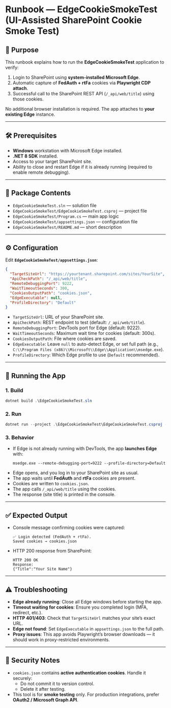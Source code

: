 # Runbook — EdgeCookieSmokeTest (UI-Assisted SharePoint Cookie Smoke Test)

## 📌 Purpose
This runbook explains how to run the **EdgeCookieSmokeTest** application to verify:
1. Login to SharePoint using **system-installed Microsoft Edge**.  
2. Automatic capture of **FedAuth + rtFa** cookies via **Playwright CDP attach**.  
3. Successful call to the SharePoint REST API (`/_api/web/title`) using those cookies.

No additional browser installation is required. The app attaches to **your existing Edge** instance.

---

## 🛠️ Prerequisites
- **Windows** workstation with Microsoft Edge installed.  
- **.NET 8 SDK** installed.  
- Access to your target SharePoint site.  
- Ability to close and restart Edge if it is already running (required to enable remote debugging).

---

## 📂 Package Contents
- `EdgeCookieSmokeTest.sln` — solution file  
- `EdgeCookieSmokeTest/EdgeCookieSmokeTest.csproj` — project file  
- `EdgeCookieSmokeTest/Program.cs` — main app logic  
- `EdgeCookieSmokeTest/appsettings.json` — configuration file  
- `EdgeCookieSmokeTest/README.md` — short description  

---

## ⚙️ Configuration
Edit **`EdgeCookieSmokeTest/appsettings.json`**:

```json
{
  "TargetSiteUrl": "https://yourtenant.sharepoint.com/sites/YourSite",
  "ApiCheckPath": "/_api/web/title",
  "RemoteDebuggingPort": 9222,
  "WaitTimeoutSeconds": 300,
  "CookiesOutputPath": "cookies.json",
  "EdgeExecutable": null,
  "ProfileDirectory": "Default"
}
```

- `TargetSiteUrl`: URL of your SharePoint site.  
- `ApiCheckPath`: REST endpoint to test (default: `/_api/web/title`).  
- `RemoteDebuggingPort`: DevTools port for Edge (default: 9222).  
- `WaitTimeoutSeconds`: Maximum wait time for cookies (default: 300s).  
- `CookiesOutputPath`: File where cookies are saved.  
- `EdgeExecutable`: Leave `null` to auto-detect Edge, or set full path (e.g., `C:\\Program Files (x86)\\Microsoft\\Edge\\Application\\msedge.exe`).  
- `ProfileDirectory`: Which Edge profile to use (`Default` recommended).  

---

## 🚀 Running the App

### 1. Build
```powershell
dotnet build .\EdgeCookieSmokeTest.sln
```

### 2. Run
```powershell
dotnet run --project .\EdgeCookieSmokeTest\EdgeCookieSmokeTest.csproj -- --site=https://yourtenant.sharepoint.com/sites/YourSite
```

### 3. Behavior
- If Edge is not already running with DevTools, the app **launches Edge** with:  
  ```
  msedge.exe --remote-debugging-port=9222 --profile-directory=Default
  ```
- Edge opens, and you log in to your SharePoint site as usual.  
- The app waits until **FedAuth** and **rtFa** cookies are present.  
- Cookies are written to `cookies.json`.  
- The app calls `/_api/web/title` using the cookies.  
- The response (site title) is printed in the console.  

---

## ✅ Expected Output
- Console message confirming cookies were captured:
  ```
  ✅ Login detected (FedAuth + rtFa).
  Saved cookies → cookies.json
  ```
- HTTP 200 response from SharePoint:
  ```
  HTTP 200 OK
  Response:
  {"Title":"Your Site Name"}
  ```

---

## ⚠️ Troubleshooting
- **Edge already running**: Close all Edge windows before starting the app.  
- **Timeout waiting for cookies**: Ensure you completed login (MFA, redirect, etc.).  
- **HTTP 401/403**: Check that `TargetSiteUrl` matches your site’s exact URL.  
- **Edge not found**: Set `EdgeExecutable` in `appsettings.json` to the full path.  
- **Proxy issues**: This app avoids Playwright’s browser downloads — it should work in proxy-restricted environments.  

---

## 🔐 Security Notes
- `cookies.json` contains **active authentication cookies**. Handle it securely:  
  - Do not commit it to version control.  
  - Delete it after testing.  
- This tool is for **smoke testing** only. For production integrations, prefer **OAuth2 / Microsoft Graph API**.
